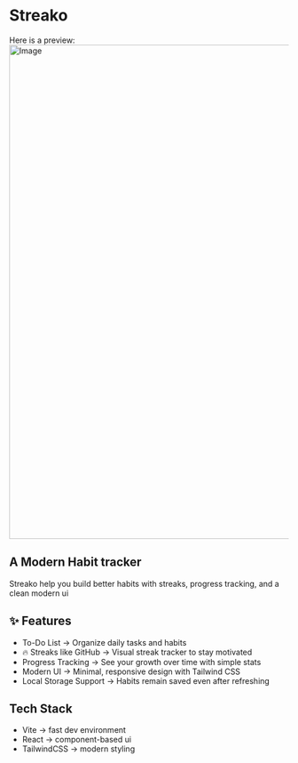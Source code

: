 # Streako

Here is a preview:
<img width="1378" height="889" alt="Image" src="https://github.com/user-attachments/assets/e02b7492-ac76-49d4-96b4-5892a2b3e3c2" />

<h2>A Modern Habit tracker</h2>
<p>Streako help you build better habits with streaks, progress tracking, and a clean modern ui</p>


## ✨ Features

- To-Do List → Organize daily tasks and habits
- 🔥 Streaks like GitHub → Visual streak tracker to stay motivated
- Progress Tracking → See your growth over time with simple stats
- Modern UI → Minimal, responsive design with Tailwind CSS
- Local Storage Support → Habits remain saved even after refreshing

## Tech Stack

- Vite -> fast dev environment
- React -> component-based ui
- TailwindCSS -> modern styling

